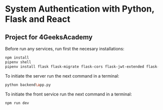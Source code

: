# System Authentication with Python, Flask and React
## Project for 4GeeksAcademy

Before run any services, run first the necesary installations:
```sh
npm install
pipenv shell
pipenv install flask flask-migrate flask-cors flask-jwt-extended flask-sqlalchemy python-dotenv
```


To initiate the server run the next command in a terminal:
```sh
python backend\app.py
```

To initiate the front service run the next command in a terminal:
```sh
npm run dev
```